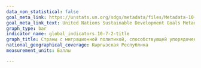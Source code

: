 ```yaml
---
data_non_statistical: false
goal_meta_link: https://unstats.un.org/sdgs/metadata/files/Metadata-10-07-02.pdf
goal_meta_link_text: United Nations Sustainable Development Goals Metadata (pdf 564kB)
graph_type: bar
indicator_name: global_indicators.10-7-2-title
graph_title: Страны с миграционной политикой, способствующей упорядоченной, безопасной, регулярной и ответственной миграции и мобильности людей, по областям политики (1 = требует дальнейшего прогресса; 2 = частично соответствует; 3 = соответствует; 4 = полностью соответствует)
national_geographical_coverage: Кыргызская Республика
measurement_units: Баллы

---
```

